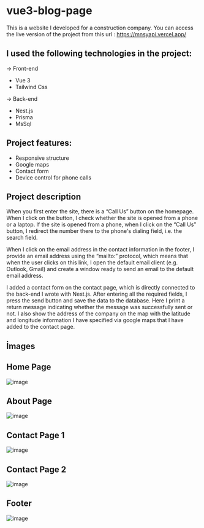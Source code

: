 # vue3-blog-page

This is a website I developed for a construction company. You can access the live version of the project from this url : https://mnsyapi.vercel.app/

## I used the following technologies in the project:

-> Front-end
  - Vue 3
  - Tailwind Css
    
-> Back-end
  - Nest.js
  - Prisma
  - MsSql

## Project features:

 - Responsive structure
 - Google maps
 - Contact form
 - Device control for phone calls

## Project description

When you first enter the site, there is a “Call Us” button on the homepage. When I click on the button, I check whether the site is opened from a phone or a laptop. If the site is opened from a phone, when I click on the “Call Us” button, I redirect the number there to the phone's dialing field, i.e. the search field.

When I click on the email address in the contact information in the footer, I provide an email address using the “mailto:” protocol, which means that when the user clicks on this link, I open the default email client (e.g. Outlook, Gmail) and create a window ready to send an email to the default email address. 

I added a contact form on the contact page, which is directly connected to the back-end I wrote with Nest.js.  After entering all the required fields, I press the send button and save the data to the database. Here I print a return message indicating whether the message was successfully sent or not. I also show the address of the company on the map with the latitude and longitude information I have specified via google maps that I have added to the contact page.

## İmages
## Home Page
![image](https://github.com/user-attachments/assets/2694f0fd-3b8e-4d19-bb44-f05972c12cda)

## About Page
![image](https://github.com/user-attachments/assets/2ab3fedc-fbac-49b7-9f76-4158b39c277f)

## Contact Page 1
![image](https://github.com/user-attachments/assets/d7c02da7-0431-434e-b351-fe246fa62f87)

## Contact Page 2
![image](https://github.com/user-attachments/assets/30c029e9-ba19-4a73-9a31-62a9b000a064)

## Footer
![image](https://github.com/user-attachments/assets/dbc09ff2-6079-4e57-bc6a-1456ea196334)




